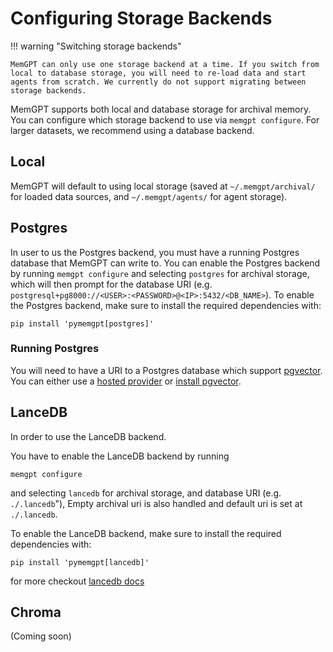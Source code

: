 # Configuring Storage Backends

!!! warning "Switching storage backends"

    MemGPT can only use one storage backend at a time. If you switch from local to database storage, you will need to re-load data and start agents from scratch. We currently do not support migrating between storage backends.

MemGPT supports both local and database storage for archival memory. You can configure which storage backend to use via `memgpt configure`. For larger datasets, we recommend using a database backend.

## Local
MemGPT will default to using local storage (saved at `~/.memgpt/archival/` for loaded data sources, and `~/.memgpt/agents/` for agent storage).

## Postgres
In user to us the Postgres backend, you must have a running Postgres database that MemGPT can write to. You can enable the Postgres backend by running `memgpt configure` and selecting `postgres` for archival storage, which will then prompt for the database URI (e.g. `postgresql+pg8000://<USER>:<PASSWORD>@<IP>:5432/<DB_NAME>`). To enable the Postgres backend, make sure to install the required dependencies with:
```
pip install 'pymemgpt[postgres]'
```

### Running Postgres
You will need to have a URI to a Postgres database which support [pgvector](https://github.com/pgvector/pgvector). You can either use a [hosted provider](https://github.com/pgvector/pgvector/issues/54) or [install pgvector](https://github.com/pgvector/pgvector#installation).


## LanceDB
In order to use the LanceDB backend.

 You have to enable the LanceDB backend by running 
 
 ```
 memgpt configure
 ```
  and selecting `lancedb` for archival storage, and database URI (e.g. `./.lancedb`"), Empty archival uri is also handled and default uri is set at `./.lancedb`. 

To enable the LanceDB backend, make sure to install the required dependencies with:
```
pip install 'pymemgpt[lancedb]'
```
for more checkout [lancedb docs](https://lancedb.github.io/lancedb/)


## Chroma
(Coming soon)
